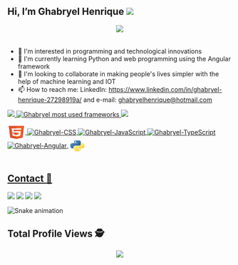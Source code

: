 ##  Hi, I’m Ghabryel Henrique <img height="30em" src="https://raw.githubusercontent.com/iampavangandhi/iampavangandhi/master/gifs/Hi.gif">

<div align="center">
   <img height="380em" src="https://user-images.githubusercontent.com/70382532/138322189-2db8df52-9dcb-40a0-88a8-c365466bd33d.gif"/>
</div>

<br>

- 👀 I'm interested in programming and technological innovations
- 🌱 I'm currently learning Python and web programming using the Angular framework
- 💞️ I'm looking to collaborate in making people's lives simpler with the help of machine learning and IOT
- 📫 How to reach me: LinkedIn: https://www.linkedin.com/in/ghabryel-henrique-27298919a/ and e-mail: ghabryelhenrique@hotmail.com

 <div>
  <a href="https://github.com/GhabryelHenrique">
  <img height="135em" src="https://github-readme-stats.vercel.app/api?username=GhabryelHenrique&show_icons=true&theme=tokyonight&include_all_commits=true&count_private=true"/>
  <img height="140rem" src="https://github-readme-streak-stats.herokuapp.com/?user=GhabryelHenrique&theme=tokyonight" alt="Ghabryel most used frameworks"/>
  <img height="135em" src="https://github-readme-stats.vercel.app/api/top-langs/?username=GhabryelHenrique&layout=compact&&langs_count=7&theme=tokyonight"/>
</div>
 
 <div style="display: inline_block"><br>
  <img align="center" alt="Ghabryel-HTML" height="30" width="40" src="https://raw.githubusercontent.com/devicons/devicon/master/icons/html5/html5-original.svg">
  <img align="center" alt="Ghabryel-CSS" height="30" width="40" src="https://cdn.jsdelivr.net/gh/devicons/devicon/icons/css3/css3-original.svg" />
  <img align="center" alt="Ghabryel-JavaScript" height="30" width="40" src="https://cdn.jsdelivr.net/gh/devicons/devicon/icons/javascript/javascript-original.svg" />
  <img align="center" alt="Ghabryel-TypeScript" height="30" width="40" src="https://cdn.jsdelivr.net/gh/devicons/devicon/icons/typescript/typescript-original.svg" />

  <img align="center" alt="Ghabryel-Angular" height="30" width="40" src="https://cdn.jsdelivr.net/gh/devicons/devicon/icons/angularjs/angularjs-original.svg" />
  <img align="center" alt="Ghabryel-Python" height="30" width="40" src="https://raw.githubusercontent.com/devicons/devicon/master/icons/python/python-original.svg">

 </div>
<br>
<!-- <div>
 <img height="250em" align="right" alt="kitten-cat" src="https://c.tenor.com/_DOBjnGspYAAAAAC/code-coding.gif">
</div> -->
  
## Contact :iphone:
 
<div>
  <a href="https://github.com/GhabryelHenrique">
      <img  src="https://img.shields.io/badge/github-%23100000.svg?&style=for-the-badge&logo=github&logoColor=white&link=mailto:https://github.com/GhabryelHenrique" target="_blank"></a>
  <a href="mailto:ghabryelhenrique@gmail.com">
      <img src="https://img.shields.io/badge/gmail-D14836?&style=for-the-badge&logo=gmail&logoColor=white&link=mailto:ghabryelhenrique@gmail.com" target="_blank"></a>
  <a href="https://www.instagram.com/ghabryel__/" target="_blank"><img src="https://img.shields.io/badge/-Instagram-%23E4405F?style=for-the-badge&logo=instagram&logoColor=white" target="_blank"></a>
  <a href="https://www.linkedin.com/in/ghabryel-henrique-27298919a/" target="_blank"><img src="https://img.shields.io/badge/-LinkedIn-%230077B5?style=for-the-badge&logo=linkedin&logoColor=white" target="_blank"></a> 
 
  ![Snake animation](https://github.com/GhabryelHenrique/GhabryelHenrique/blob/output/github-contribution-grid-snake.svg)
 
</div>

 ## Total Profile Views :detective: <br>
 <p align="center"> 
   <img alingn="center" src="https://profile-counter.glitch.me/GhabryelHenrique/count.svg" />
 </p>

</p>
<!---
GhabryelHenrique/GhabryelHenrique is a ✨ special ✨ repository because its `README.md` (this file) appears on your GitHub profile.
You can click the Preview link to take a look at your changes.
--->
